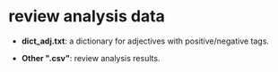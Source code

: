 # review analysis data
* **dict_adj.txt**: a dictionary for adjectives with positive/negative tags.

* **Other ".csv"**: review analysis results.
